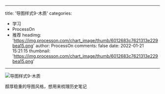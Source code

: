 
---
title: '导图样式9-木质'
categories: 
 - 学习
 - ProcessOn
 - 推荐
headimg: 'https://img.processon.com/chart_image/thumb/6012683c7621313e229bea15.png'
author: ProcessOn
comments: false
date: 2022-01-21 15:21:15
thumbnail: 'https://img.processon.com/chart_image/thumb/6012683c7621313e229bea15.png'
---

<div>   
<img class="thumb" alt="导图样式9-木质" src="https://img.processon.com/chart_image/thumb/6012683c7621313e229bea15.png" referrerpolicy="no-referrer">
<p>醇厚稳重的导图风格，想用来梳理历史笔记</p>  
</div>
            